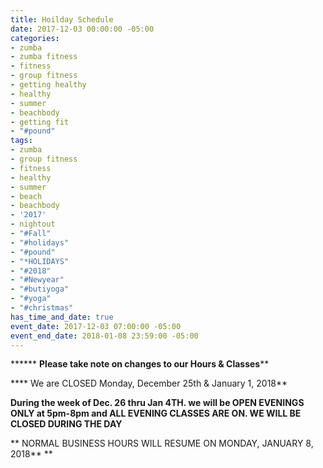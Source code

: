 ```yaml
---
title: Hoilday Schedule
date: 2017-12-03 00:00:00 -05:00
categories:
- zumba
- zumba fitness
- fitness
- group fitness
- getting healthy
- healthy
- summer
- beachbody
- getting fit
- "#pound"
tags:
- zumba
- group fitness
- fitness
- healthy
- summer
- beach
- beachbody
- '2017'
- nightout
- "#Fall"
- "#holidays"
- "#pound"
- "*HOLIDAYS"
- "#2018"
- "#Newyear"
- "#butiyoga"
- "#yoga"
- "#christmas"
has_time_and_date: true
event_date: 2017-12-03 07:00:00 -05:00
event_end_date: 2018-01-08 23:59:00 -05:00
---
```


****** **Please take note on changes to our Hours & Classes****

**** We are CLOSED Monday, December 25th & January 1, 2018**

**During the week of Dec. 26 thru Jan 4TH. we will be OPEN EVENINGS ONLY at 5pm-8pm and ALL EVENING CLASSES ARE ON. WE WILL BE CLOSED DURING THE DAY**



** NORMAL BUSINESS HOURS WILL RESUME ON MONDAY, JANUARY 8, 2018**
**

